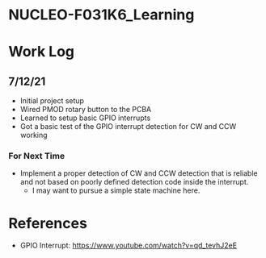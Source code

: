 # NUCLEO-F031K6_Learning

# Work Log

## 7/12/21

* Initial project setup
* Wired PMOD rotary button to the PCBA
* Learned to setup basic GPIO interrupts
* Got a basic test of the GPIO interrupt detection for CW and CCW working

### For Next Time

* Implement a proper detection of CW and CCW detection that is reliable and not based on poorly defined detection code inside the interrupt.
  * I may want to pursue a simple state machine here.

# References

* GPIO Interrupt: https://www.youtube.com/watch?v=qd_tevhJ2eE
